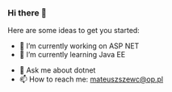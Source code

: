 ### Hi there 👋

<!--
**SitamMatt/SitamMatt** is a ✨ _special_ ✨ repository because its `README.md` (this file) appears on your GitHub profile.
-->
Here are some ideas to get you started:

- 🔭 I’m currently working on ASP NET
- 🌱 I’m currently learning Java EE
<!-- - 👯 I’m looking to collaborate on ... -->
<!-- - 🤔 I’m looking for help with ... -->
- 💬 Ask me about dotnet
- 📫 How to reach me: mateuszszewc@op.pl
<!-- - 😄 Pronouns: ... -->
<!-- - ⚡ Fun fact: ... -->

